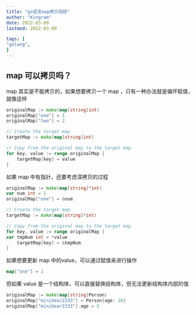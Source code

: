 ```yaml
---
title: "go语言map拷贝陷阱"   
author: "Kingram"  
date: 2022-03-09   
lastmod: 2022-03-09

tags: [  
"golang",
]
---
```

## map 可以拷贝吗？

map 其实是不能拷贝的，如果想要拷贝一个 map ，只有一种办法就是循环赋值，就像这样
```go
originalMap := make(map[string]int)
originalMap["one"] = 1
originalMap["two"] = 2

// Create the target map
targetMap := make(map[string]int)

// Copy from the original map to the target map
for key, value := range originalMap {
    targetMap[key] = value
}
```

如果 map 中有指针，还要考虑深拷贝的过程
```go
originalMap := make(map[string]*int)
var num int = 1
originalMap["one"] = &num

// Create the target map
targetMap := make(map[string]*int)

// Copy from the original map to the target map
for key, value := range originalMap {
var tmpNum int = *value
    targetMap[key] = &tmpNum
}
```

如果想要更新 map 中的value，可以通过赋值来进行操作
```go
map["one"] = 1
```
但如果 value 是一个结构体，可以直接替换结构体，但无法更新结构体内部的值
```go
originalMap := make(map[string]Person)
originalMap["minibear2333"] = Person{age: 26}
originalMap["minibear2333"].age = 5
```